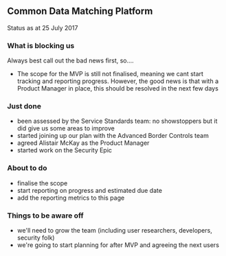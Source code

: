 ## Common Data Matching Platform
Status as at 25 July 2017

### What is blocking us
Always best call out the bad news first, so....

 - The scope for the MVP is still not finalised, meaning we cant start tracking and reporting progress. However, the good news is that with a Product Manager in place, this should be resolved in the next few days

### Just done

 - been assessed by the Service Standards team: no showstoppers but it did give us some areas to improve
 - started joining up our plan with the Advanced Border Controls team
 - agreed Alistair McKay as the Product Manager
 - started work on the Security Epic

### About to do

 - finalise the scope
 - start reporting on progress and estimated due date
 - add the reporting metrics to this page

### Things to be aware off

 - we'll need to grow the team (including user researchers, developers, security folk)
 - we're going to start planning for after MVP and agreeing the next users

